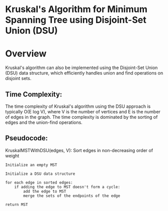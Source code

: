 # Kruskal's Algorithm for Minimum Spanning Tree using Disjoint-Set Union (DSU)
# Overview 
Kruskal's algorithm can also be implemented using the Disjoint-Set Union (DSU) data structure, which efficiently handles union and find operations on disjoint sets.

## Time Complexity: 
The time complexity of Kruskal's algorithm using the DSU approach is typically O(E log V), where V is the number of vertices and E is the number of edges in the graph. The time complexity is dominated by the sorting of edges and the union-find operations.

## Pseudocode:
KruskalMSTWithDSU(edges, V):
    Sort edges in non-decreasing order of weight
    
    Initialize an empty MST
    
    Initialize a DSU data structure
    
    for each edge in sorted edges:
        if adding the edge to MST doesn't form a cycle:
            add the edge to MST
            merge the sets of the endpoints of the edge
            
    return MST
